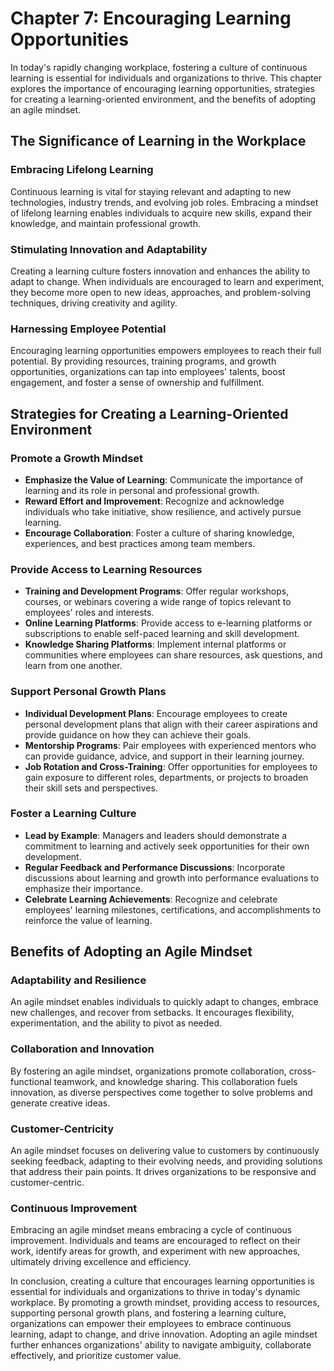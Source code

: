 Chapter 7: Encouraging Learning Opportunities
=============================================

In today's rapidly changing workplace, fostering a culture of continuous learning is essential for individuals and organizations to thrive. This chapter explores the importance of encouraging learning opportunities, strategies for creating a learning-oriented environment, and the benefits of adopting an agile mindset.

The Significance of Learning in the Workplace
---------------------------------------------

### Embracing Lifelong Learning

Continuous learning is vital for staying relevant and adapting to new technologies, industry trends, and evolving job roles. Embracing a mindset of lifelong learning enables individuals to acquire new skills, expand their knowledge, and maintain professional growth.

### Stimulating Innovation and Adaptability

Creating a learning culture fosters innovation and enhances the ability to adapt to change. When individuals are encouraged to learn and experiment, they become more open to new ideas, approaches, and problem-solving techniques, driving creativity and agility.

### Harnessing Employee Potential

Encouraging learning opportunities empowers employees to reach their full potential. By providing resources, training programs, and growth opportunities, organizations can tap into employees' talents, boost engagement, and foster a sense of ownership and fulfillment.

Strategies for Creating a Learning-Oriented Environment
-------------------------------------------------------

### Promote a Growth Mindset

* **Emphasize the Value of Learning**: Communicate the importance of learning and its role in personal and professional growth.
* **Reward Effort and Improvement**: Recognize and acknowledge individuals who take initiative, show resilience, and actively pursue learning.
* **Encourage Collaboration**: Foster a culture of sharing knowledge, experiences, and best practices among team members.

### Provide Access to Learning Resources

* **Training and Development Programs**: Offer regular workshops, courses, or webinars covering a wide range of topics relevant to employees' roles and interests.
* **Online Learning Platforms**: Provide access to e-learning platforms or subscriptions to enable self-paced learning and skill development.
* **Knowledge Sharing Platforms**: Implement internal platforms or communities where employees can share resources, ask questions, and learn from one another.

### Support Personal Growth Plans

* **Individual Development Plans**: Encourage employees to create personal development plans that align with their career aspirations and provide guidance on how they can achieve their goals.
* **Mentorship Programs**: Pair employees with experienced mentors who can provide guidance, advice, and support in their learning journey.
* **Job Rotation and Cross-Training**: Offer opportunities for employees to gain exposure to different roles, departments, or projects to broaden their skill sets and perspectives.

### Foster a Learning Culture

* **Lead by Example**: Managers and leaders should demonstrate a commitment to learning and actively seek opportunities for their own development.
* **Regular Feedback and Performance Discussions**: Incorporate discussions about learning and growth into performance evaluations to emphasize their importance.
* **Celebrate Learning Achievements**: Recognize and celebrate employees' learning milestones, certifications, and accomplishments to reinforce the value of learning.

Benefits of Adopting an Agile Mindset
-------------------------------------

### Adaptability and Resilience

An agile mindset enables individuals to quickly adapt to changes, embrace new challenges, and recover from setbacks. It encourages flexibility, experimentation, and the ability to pivot as needed.

### Collaboration and Innovation

By fostering an agile mindset, organizations promote collaboration, cross-functional teamwork, and knowledge sharing. This collaboration fuels innovation, as diverse perspectives come together to solve problems and generate creative ideas.

### Customer-Centricity

An agile mindset focuses on delivering value to customers by continuously seeking feedback, adapting to their evolving needs, and providing solutions that address their pain points. It drives organizations to be responsive and customer-centric.

### Continuous Improvement

Embracing an agile mindset means embracing a cycle of continuous improvement. Individuals and teams are encouraged to reflect on their work, identify areas for growth, and experiment with new approaches, ultimately driving excellence and efficiency.

In conclusion, creating a culture that encourages learning opportunities is essential for individuals and organizations to thrive in today's dynamic workplace. By promoting a growth mindset, providing access to resources, supporting personal growth plans, and fostering a learning culture, organizations can empower their employees to embrace continuous learning, adapt to change, and drive innovation. Adopting an agile mindset further enhances organizations' ability to navigate ambiguity, collaborate effectively, and prioritize customer value.
